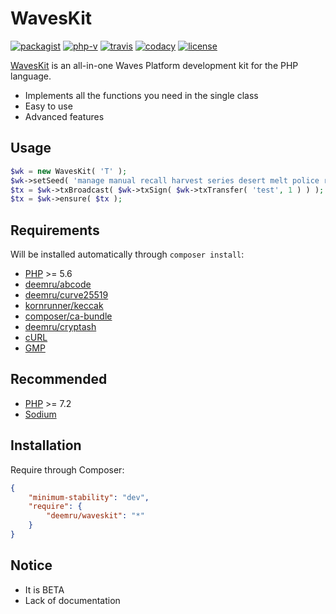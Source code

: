 # WavesKit

[![packagist](https://img.shields.io/packagist/v/deemru/waveskit.svg)](https://packagist.org/packages/deemru/waveskit) [![php-v](https://img.shields.io/packagist/php-v/deemru/waveskit.svg)](https://packagist.org/packages/deemru/waveskit)  [![travis](https://img.shields.io/travis/deemru/WavesKit.svg?label=travis)](https://travis-ci.org/deemru/WavesKit) [![codacy](https://img.shields.io/codacy/grade/5b22f904c9ba417cb278cb4efc58a7ce.svg?label=codacy)](https://app.codacy.com/project/deemru/WavesKit/dashboard) [![license](https://img.shields.io/packagist/l/deemru/WavesKit.svg)](https://packagist.org/packages/deemru/WavesKit)

[WavesKit](https://github.com/deemru/WavesKit) is an all-in-one Waves Platform development kit for the PHP language.

- Implements all the functions you need in the single class
- Easy to use
- Advanced features

## Usage

```php
$wk = new WavesKit( 'T' );
$wk->setSeed( 'manage manual recall harvest series desert melt police rose hollow moral pledge kitten position add' );
$tx = $wk->txBroadcast( $wk->txSign( $wk->txTransfer( 'test', 1 ) ) );
$tx = $wk->ensure( $tx );
```

## Requirements

Will be installed automatically through `composer install`:

- [PHP](http://php.net) >= 5.6
- [deemru/abcode](https://packagist.org/packages/deemru/waveskit)
- [deemru/curve25519](https://packagist.org/packages/deemru/curve25519)
- [kornrunner/keccak](https://packagist.org/packages/kornrunner/keccak)
- [composer/ca-bundle](https://packagist.org/packages/composer/ca-bundle)
- [deemru/cryptash](https://packagist.org/packages/deemru/cryptash)
- [cURL](http://php.net/manual/en/book.curl.php)
- [GMP](http://php.net/manual/en/book.gmp.php)

## Recommended

- [PHP](http://php.net) >= 7.2
- [Sodium](http://php.net/manual/en/book.sodium.php)

## Installation

Require through Composer:

```json
{
    "minimum-stability": "dev",
    "require": {
        "deemru/waveskit": "*"
    }
}
```

## Notice

- It is BETA
- Lack of documentation
